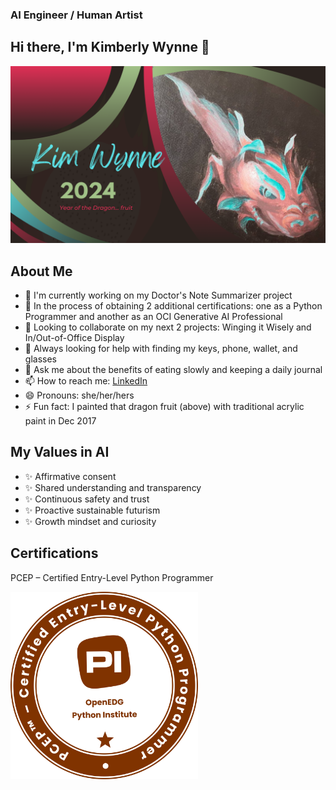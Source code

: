 ### AI Engineer / Human Artist
## Hi there, I'm Kimberly Wynne 👋
![dragonfruit](dragonfruit.png)

## About Me
- 🔭 I'm currently working on my Doctor's Note Summarizer project
- 🌱 In the process of obtaining 2 additional certifications: one as a Python Programmer and another as an OCI Generative AI Professional
- 👯 Looking to collaborate on my next 2 projects: Winging it Wisely and In/Out-of-Office Display
- 🤔 Always looking for help with finding my keys, phone, wallet, and glasses
- 💬 Ask me about the benefits of eating slowly and keeping a daily journal
- 📫 How to reach me: [LinkedIn](https://www.linkedin.com/in/kimberlywynne/)
- 😄 Pronouns: she/her/hers
- ⚡ Fun fact: I painted that dragon fruit (above) with traditional acrylic paint in Dec 2017

## My Values in AI
- ✨ Affirmative consent
- ✨ Shared understanding and transparency
- ✨ Continuous safety and trust
- ✨ Proactive sustainable futurism
- ✨ Growth mindset and curiosity

## Certifications

PCEP – Certified Entry-Level Python Programmer

<a href="https://verify.openedg.org/?id=jP6K.qXEo.zjP3"><img src="pcep-30-02-pcep-certified-entry-level-python-programmer.png" alt="PCEP Certification" style="width: 300px"/></a>
